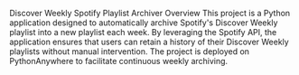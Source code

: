 Discover Weekly Spotify Playlist Archiver
Overview
This project is a Python application designed to automatically archive Spotify's Discover Weekly playlist into a new playlist each week. By leveraging the Spotify API, the application ensures that users can retain a history of their Discover Weekly playlists without manual intervention. The project is deployed on PythonAnywhere to facilitate continuous weekly archiving.

